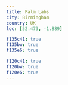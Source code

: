 ```yaml
---
title: Palm Labs
city: Birmingham
country: UK
loc: [52.473, -1.889]

f135c41: true
f135bw: true
f135e6: true

f120c41: true
f120bw: true
f120e6: true
---
```


